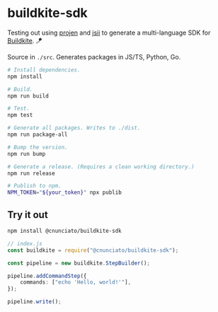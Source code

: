 # buildkite-sdk

Testing out using [projen](https://projen.io/) and [jsii](https://aws.github.io/jsii/) to generate a multi-language SDK for [Buildkite](https://buildkite.com). 🪁

Source in `./src`. Generates packages in JS/TS, Python, Go.

```bash
# Install dependencies.
npm install

# Build.
npm run build

# Test.
npm test

# Generate all packages. Writes to ./dist.
npm run package-all

# Bump the version.
npm run bump

# Generate a release. (Requires a clean working directory.)
npm run release

# Publish to npm.
NPM_TOKEN="${your_token}" npx publib
```

## Try it out

```bash
npm install @cnunciato/buildkite-sdk
```

```typescript
// index.js
const buildkite = require("@cnunciato/buildkite-sdk");

const pipeline = new buildkite.StepBuilder();

pipeline.addCommandStep({
    commands: ["echo 'Hello, world!'"],
});

pipeline.write();
```
